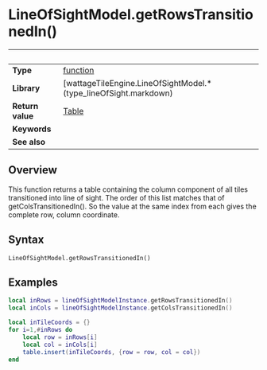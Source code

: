 # LineOfSightModel.getRowsTransitionedIn()

|                      | &nbsp;
| -------------------- | ---------------------------------------------------------------
| __Type__             | [function](http://docs.coronalabs.com/api/type/Function.html)
| __Library__          | [wattageTileEngine.LineOfSightModel.*(type_lineOfSight.markdown)
| __Return value__     | [Table](http://docs.coronalabs.com/api/type/Table.html)
| __Keywords__         |
| __See also__         |


## Overview

This function returns a table containing the column component of all
tiles transitioned into line of sight.  The order of this list matches
that of getColsTransitionedIn().  So the value at the same index from each
gives the complete row, column coordinate.


## Syntax

	LineOfSightModel.getRowsTransitionedIn()


## Examples

``````lua
local inRows = lineOfSightModelInstance.getRowsTransitionedIn()
local inCols = lineOfSightModelInstance.getColsTransitionedIn()

local inTileCoords = {}
for i=1,#inRows do
    local row = inRows[i]
    local col = inCols[i]
    table.insert(inTileCoords, {row = row, col = col})
end
``````
